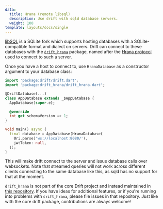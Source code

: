```yaml
---
data:
  title: Hrana (remote libsql)
  description: Use drift with sqld database servers.
  weight: 100
template: layouts/docs/single
---
```


[libSQL](https://turso.tech/libsql) is a SQLite fork which supports hosting
databases with a SQLite-compatible format and dialect on servers.
Drift can connect to these databases with the [`drift_hrana`](https://pub.dev/packages/drift_hrana)
package, named after the [Hrana protocol](https://github.com/tursodatabase/libsql/blob/main/docs/HRANA_3_SPEC.md)
used to connect to such a server.

Once you have a host to connect to, use `HranaDatabase` as a constructor argument
to your database class:

```dart
import 'package:drift/drift.dart';
import 'package:drift_hrana/drift_hrana.dart';

@DriftDatabase(...)
class AppDatabase extends _$AppDatabase {
  AppDatabase(super.e);

  @override
  int get schemaVersion => 1;
}

void main() async {
  final database = AppDatabase(HranaDatabase(
    Uri.parse('ws://localhost:8080/'),
    jwtToken: null,
  ));
}
```

This will make drift connect to the server and issue database calls over websockets.
Note that streamed queries will not work across different clients connecting to the
same database like this, as sqld has no support for that at the moment.

`drift_hrana` is not part of the core Drift project and instead maintained in
[this repository](https://github.com/simolus3/hrana.dart). If you have ideas for
additional features, or if you're running into problems with `drift_hrana`, please
file issues in that repository.
Just like with the core drift package, contributions are always welcome!
